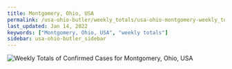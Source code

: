 ```yaml
---
title: Montgomery, Ohio, USA
permalink: /usa-ohio-butler/weekly_totals/usa-ohio-montgomery-weekly_totals.html
last_updated: Jan 14, 2022
keywords: ["Montgomery, Ohio, USA", "weekly totals"]
sidebar: usa-ohio-butler_sidebar
---
```


![Weekly Totals of Confirmed Cases for Montgomery, Ohio, USA](/covid_tracker/images/graphs/usa-ohio-montgomery-weekly_totals_graph.png)
